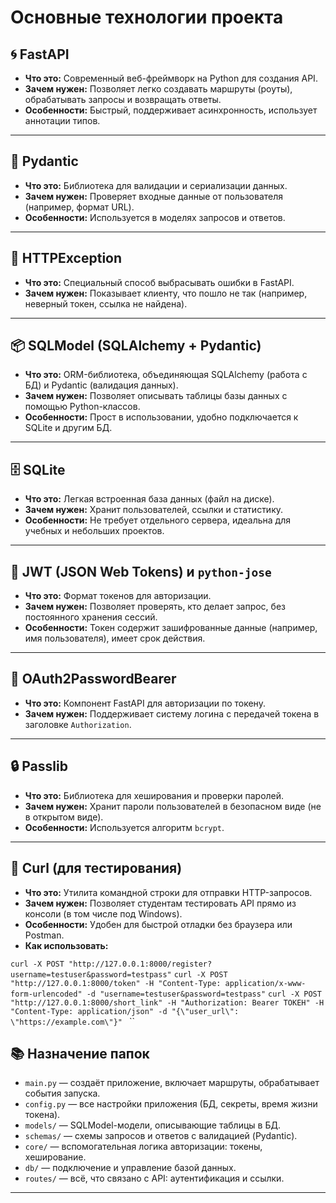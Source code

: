 # Основные технологии проекта

## 🌀 FastAPI
- **Что это:** Современный веб-фреймворк на Python для создания API.
- **Зачем нужен:** Позволяет легко создавать маршруты (роуты), обрабатывать запросы и возвращать ответы.
- **Особенности:** Быстрый, поддерживает асинхронность, использует аннотации типов.

---

## 🧪 Pydantic
- **Что это:** Библиотека для валидации и сериализации данных.
- **Зачем нужен:** Проверяет входные данные от пользователя (например, формат URL).
- **Особенности:** Используется в моделях запросов и ответов.

---

## 📄 HTTPException
- **Что это:** Специальный способ выбрасывать ошибки в FastAPI.
- **Зачем нужен:** Показывает клиенту, что пошло не так (например, неверный токен, ссылка не найдена).

---

## 📦 SQLModel (SQLAlchemy + Pydantic)
- **Что это:** ORM-библиотека, объединяющая SQLAlchemy (работа с БД) и Pydantic (валидация данных).
- **Зачем нужен:** Позволяет описывать таблицы базы данных с помощью Python-классов.
- **Особенности:** Прост в использовании, удобно подключается к SQLite и другим БД.

---

## 🗄️ SQLite
- **Что это:** Легкая встроенная база данных (файл на диске).
- **Зачем нужен:** Хранит пользователей, ссылки и статистику.
- **Особенности:** Не требует отдельного сервера, идеальна для учебных и небольших проектов.

---

## 🔐 JWT (JSON Web Tokens) и `python-jose`
- **Что это:** Формат токенов для авторизации.
- **Зачем нужен:** Позволяет проверять, кто делает запрос, без постоянного хранения сессий.
- **Особенности:** Токен содержит зашифрованные данные (например, имя пользователя), имеет срок действия.

---

## 🔑 OAuth2PasswordBearer
- **Что это:** Компонент FastAPI для авторизации по токену.
- **Зачем нужен:** Поддерживает систему логина с передачей токена в заголовке `Authorization`.

---

## 🔒 Passlib
- **Что это:** Библиотека для хеширования и проверки паролей.
- **Зачем нужен:** Хранит пароли пользователей в безопасном виде (не в открытом виде).
- **Особенности:** Используется алгоритм `bcrypt`.

---


## 🧰 Curl (для тестирования)
- **Что это:** Утилита командной строки для отправки HTTP-запросов.
- **Зачем нужен:** Позволяет студентам тестировать API прямо из консоли (в том числе под Windows).
- **Особенности:** Удобен для быстрой отладки без браузера или Postman.
- **Как использовать:** 

`curl -X POST "http://127.0.0.1:8000/register?username=testuser&password=testpass"`
`curl -X POST "http://127.0.0.1:8000/token" -H "Content-Type: application/x-www-form-urlencoded" -d "username=testuser&password=testpass"`
`curl -X POST "http://127.0.0.1:8000/short_link" -H "Authorization: Bearer ТОКЕН" -H "Content-Type: application/json" -d "{\"user_url\": \"https://example.com\"}" `
``



## 📚 Назначение папок

- `main.py` — создаёт приложение, включает маршруты, обрабатывает события запуска.
- `config.py` — все настройки приложения (БД, секреты, время жизни токена).
- `models/` — SQLModel-модели, описывающие таблицы в БД.
- `schemas/` — схемы запросов и ответов с валидацией (Pydantic).
- `core/` — вспомогательная логика авторизации: токены, хеширование.
- `db/` — подключение и управление базой данных.
- `routes/` — всё, что связано с API: аутентификация и ссылки.

---